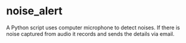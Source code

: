 # noise_alert 

A Python script uses computer microphone to detect noises. If there is noise captured from audio it records and sends the details via email.
